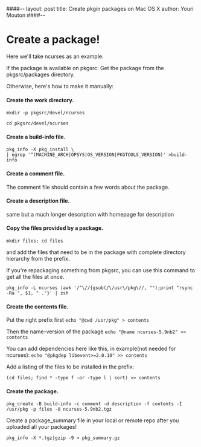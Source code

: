 ####--
layout: post
title: Create pkgin packages on Mac OS X
author: Youri Mouton
####--

# Create a package! 
  
Here we'll take ncurses as an example:

If the package is available on pkgsrc:
Get the package from the pkgsrc/packages directory.

Otherwise, here's how to make it manually:


#### Create the work directory.            

`mkdir -p pkgsrc/devel/ncurses`          

`cd pkgsrc/devel/ncurses`             

#### Create a build-info file.

`pkg_info -X pkg_install \`              
`| egrep '^(MACHINE_ARCH|OPSYS|OS_VERSION|PKGTOOLS_VERSION)' >build-info`            


#### Create a comment file.

The comment file should contain a few words about the package.

#### Create a description file.

same but a much longer description with homepage for description

#### Copy the files provided by a package.

`mkdir files; cd files`                 

and add the files that need to be in the package with complete directory hierarchy from the prefix.

If you're repackaging something from pkgsrc, you can use this command to get all the files at once.

`pkg_info -L ncurses |awk '/^\//{gsub(/\/usr\/pkg\//, "");print "rsync -Ra ", $1, " ."}' | zsh`            


#### Create the contents file.

Put the right prefix first
`echo "@cwd /usr/pkg" > contents`             

Then the name-version of the package
`echo "@name ncurses-5.9nb2" >> contents`                

You can add dependencies here like this, in example(not needed for ncurses):
`echo "@pkgdep libevent>=2.0.10" >> contents`      

Add a listing of the files to be installed in the prefix:

`(cd files; find * -type f -or -type l | sort) >> contents`               



#### Create the package.

`pkg_create -B build-info -c comment -d description -f contents -I /usr/pkg -p files -U ncurses-5.9nb2.tgz`                          


Create a package_summary file in your local or remote repo after you uploaded all your packages!

`pkg_info -X *.tgz|gzip -9 > pkg_summary.gz`          



